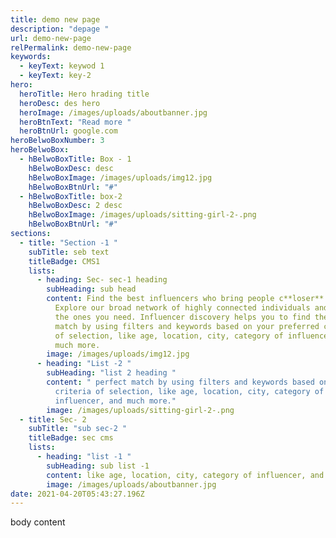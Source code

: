 ```yaml
---
title: demo new page
description: "depage "
url: demo-new-page
relPermalink: demo-new-page
keywords:
  - keyText: keywod 1
  - keyText: key-2
hero:
  heroTitle: Hero hrading title
  heroDesc: des hero
  heroImage: /images/uploads/aboutbanner.jpg
  heroBtnText: "Read more "
  heroBtnUrl: google.com
heroBelwoBoxNumber: 3
heroBelwoBox:
  - hBelwoBoxTitle: Box - 1
    hBelwoBoxDesc: desc
    hBelwoBoxImage: /images/uploads/img12.jpg
    hBelwoBoxBtnUrl: "#"
  - hBelwoBoxTitle: box-2
    hBelwoBoxDesc: 2 desc
    hBelwoBoxImage: /images/uploads/sitting-girl-2-.png
    hBelwoBoxBtnUrl: "#"
sections:
  - title: "Section -1 "
    subTitle: seb text
    titleBadge: CMS1
    lists:
      - heading: Sec- sec-1 heading
        subHeading: sub head
        content: Find the best influencers who bring people c**loser** to your brand.
          Explore our broad network of highly connected individuals and choose
          the ones you need. Influencer discovery helps you to find the perfect
          match by using filters and keywords based on your preferred criteria
          of selection, like age, location, city, category of influencer, and
          much more.
        image: /images/uploads/img12.jpg
      - heading: "List -2 "
        subHeading: "list 2 heading "
        content: " perfect match by using filters and keywords based on your preferred
          criteria of selection, like age, location, city, category of
          influencer, and much more."
        image: /images/uploads/sitting-girl-2-.png
  - title: Sec- 2
    subTitle: "sub sec-2 "
    titleBadge: sec cms
    lists:
      - heading: "list -1 "
        subHeading: sub list -1
        content: like age, location, city, category of influencer, and much more.
        image: /images/uploads/aboutbanner.jpg
date: 2021-04-20T05:43:27.196Z
---
```

body content